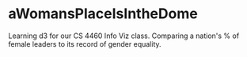 # aWomansPlaceIsIntheDome
Learning d3 for our CS 4460 Info Viz class. Comparing a nation's % of female leaders to its record of gender equality.
